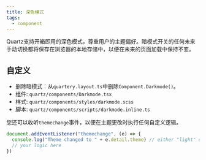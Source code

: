 ```yaml
---
title: 深色模式
tags:
  - component
---
```


Quartz支持开箱即用的深色模式，尊重用户的主题偏好。暗模式开关的任何未来手动切换都将保存在浏览器的本地存储中，以便在未来的页面加载中保持不变。

## 自定义

- 删除暗模式：从`quartery.layout.ts`中删除`Component.Darkmode()`。
- 组件: `quartz/components/Darkmode.tsx`
- 样式: `quartz/components/styles/darkmode.scss`
- 脚本: `quartz/components/scripts/darkmode.inline.ts`

您还可以收听`themechange`事件，以便在主题更改时执行任何自定义逻辑。

```js
document.addEventListener("themechange", (e) => {
  console.log("Theme changed to " + e.detail.theme) // either "light" or "dark"
  // your logic here
})
```
